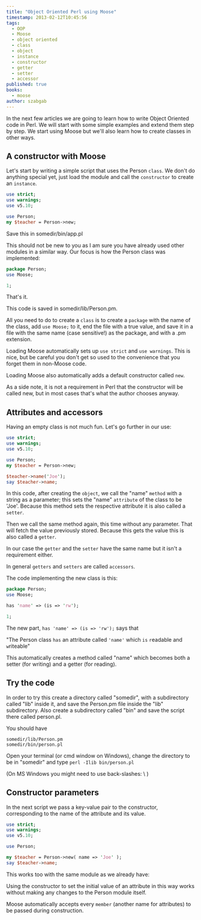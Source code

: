 ```yaml
---
title: "Object Oriented Perl using Moose"
timestamp: 2013-02-12T10:45:56
tags:
  - OOP
  - Moose
  - object oriented
  - class
  - object
  - instance
  - constructor
  - getter
  - setter
  - accessor
published: true
books:
  - moose
author: szabgab
---
```



In the next few articles we are going to learn how to write Object Oriented code in Perl.
We will start with some simple examples and extend them step by step.
We start using Moose but we'll also learn how to create classes in other ways.


## A constructor with Moose

Let's start by writing a simple script that uses the Person `class`.
We don't do anything special yet, just load the module and call
the `constructor` to create an `instance`.

```perl
use strict;
use warnings;
use v5.10;

use Person;
my $teacher = Person->new;
```

Save this in somedir/bin/app.pl

This should not be new to you as I am sure you have
already used other modules in a similar way. Our focus is
how the Person class was implemented:

```perl
package Person;
use Moose;

1;
```

That's it.

This code is saved in somedir/lib/Person.pm.

All you need to do to create a `class` is to create
a `package` with the name of the class, add `use Moose;` to it,
end the file with a true value, and save it in a file with
the same name (case sensitive!) as the package, and with a .pm extension.

Loading Moose automatically sets up `use strict` and `use warnings`.
This is nice, but be careful you don't get so used to the convenience that you
forget them in non-Moose code.

Loading Moose also automatically adds a default constructor called `new`.

As a side note, it is not a requirement in Perl that the constructor will be called
new, but in most cases that's what the author chooses anyway.

## Attributes and accessors

Having an empty class is not much fun. Let's go further in our use:

```perl
use strict;
use warnings;
use v5.10;

use Person;
my $teacher = Person->new;

$teacher->name('Joe');
say $teacher->name;
```

In this code, after creating the `object`, we call the "name" `method`
with a string as a parameter; this sets the "name" `attribute` of the class
to be 'Joe'. Because this method sets the respective attribute it is also called a
`setter`.

Then we call the same method again, this time without any parameter. That will fetch
the value previously stored. Because this gets the value this is also called a
`getter`.

In our case the `getter` and the `setter` have the same name but
it isn't a requirement either.

In general `getters` and `setters` are called `accessors`.

The code implementing the new class is this:

```perl
package Person;
use Moose;

has 'name' => (is => 'rw');

1;
```

The new part, `has 'name' => (is => 'rw');` says that 

"The Person class `has` an attribute called `'name'`
which `is` `r`eadable and `w`riteable"

This automatically creates a method called "name" which becomes both a setter (for writing)
and a getter (for reading).

## Try the code

In order to try this create a directory called "somedir", with a subdirectory called
"lib" inside it, and save the Person.pm file inside the "lib" subdirectory.
Also create a subdirectory called "bin" and save the script there called person.pl.

You should have

```
somedir/lib/Person.pm
somedir/bin/person.pl
```

Open your terminal (or cmd window on Windows), change the directory to be in "somedir" and
type  `perl -Ilib bin/person.pl`

(On MS Windows you might need to use back-slashes: \ )

## Constructor parameters

In the next script we pass a key-value pair to the constructor,
corresponding to the name of the attribute and its value.

```perl
use strict;
use warnings;
use v5.10;

use Person;

my $teacher = Person->new( name => 'Joe' );
say $teacher->name;
```

This works too with the same module as we already have:

Using the constructor to set the initial value of an attribute
in this way works without making any changes to the Person module itself.

Moose automatically accepts every `member` (another name for attributes)
to be passed during construction.



